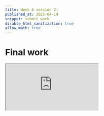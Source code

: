 ```yaml
---
title: Week 6 session 2!
published_at: 2025-04-14
snippet: submit work
disable_html_sanitization: true
allow_math: true
---
```


# Final work

<iframe src="https://mopanvd-at2icon-25.deno.dev/"></iframe>